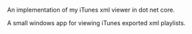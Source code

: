 An implementation of my iTunes xml viewer in dot net core.

A small windows app for viewing iTunes exported xml playlists.
